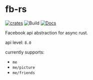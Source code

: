 # fb-rs
[![crates][s1]][l1]
![Build](https://github.com/gameroasters/fb-rs/workflows/CI/badge.svg)
[![Docs][s2]][l2]

[s1]: https://img.shields.io/crates/v/fb-api.svg
[l1]: https://crates.io/crates/fb-api
[s2]: https://docs.rs/fb-api/badge.svg
[l2]: https://crates.io/crates/fb-api

Facebook api abstraction for async rust.

api level: `8.0`

currently supports:
* `me`
* `me/picture`
* `me/friends`